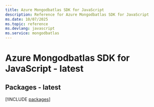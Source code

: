 ```yaml
---
title: Azure Mongodbatlas SDK for JavaScript
description: Reference for Azure Mongodbatlas SDK for JavaScript
ms.date: 10/07/2025
ms.topic: reference
ms.devlang: javascript
ms.service: mongodbatlas
---
```

# Azure Mongodbatlas SDK for JavaScript - latest
## Packages - latest
[!INCLUDE [packages](mongodbatlas-index.md)]